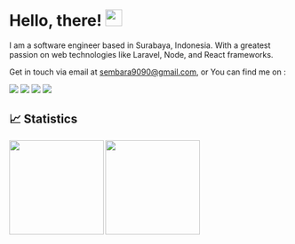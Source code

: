 <!--
**ssembara/ssembara** is a ✨ _special_ ✨ repository because its `README.md` (this file) appears on your GitHub profile.
<img align="center" src="https://github-readme-stats.vercel.app/api/top-langs/?username=ssembara&hide=blade,html&theme=tokyonight" />
-->

# Hello, there! <img src="https://raw.githubusercontent.com/MartinHeinz/MartinHeinz/master/wave.gif" width="30px">

I am a software engineer based in Surabaya, Indonesia. With a greatest passion on web technologies like Laravel, Node, and React frameworks. 

Get in touch via email at sembara9090@gmail.com, or You can find me on : 

[<img src="https://img.shields.io/badge/Twitter-1DA1F2?style=for-the-badge&logo=twitter&logoColor=white" />](https://twitter.com/baralogi/)
[<img src="https://img.shields.io/badge/linkedin-%230077B5?&style=for-the-badge&logo=linkedin&logoColor=white" />](https://www.linkedin.com/in/sebastianus-sembara/) 
[<img src ="https://img.shields.io/badge/website-sembara.xyz-orange?&style=for-the-badge">](https://sembara.xyz/)
[<img src ="https://img.shields.io/discord/777668897997586454?color=738ad6&label=Sembara%27s%20Territory&logo=discord&logoColor=ffffff" />](https://discord.gg/AguK4zgTXR)


<!--START_SECTION:stats-->
## &#x1f4c8; Statistics
<a href="https://github.com/baralogi">
  <img height="170em" src="https://github-readme-stats.vercel.app/api?username=baralogi&theme=tokyonight&show_icons=true" align="left" />
  <img height="170em" src="https://github-readme-stats.vercel.app/api/top-langs/?username=baralogi&theme=tokyonight&layout=compact" />
</a>
<!--END_SECTION:stats-->

<!-- Icons -->

[1.2]: https://raw.githubusercontent.com/anuraghazra/anuraghazra/master/assets/twitter.svg

<!-- Links to your social media accounts -->

[1]: https://twitter.com/baralogi


